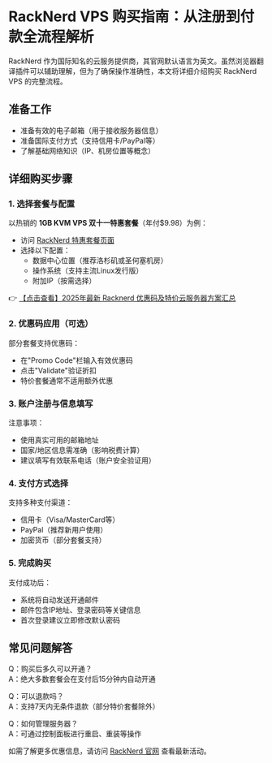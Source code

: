 # RackNerd VPS 购买指南：从注册到付款全流程解析

RackNerd 作为国际知名的云服务提供商，其官网默认语言为英文。虽然浏览器翻译插件可以辅助理解，但为了确保操作准确性，本文将详细介绍购买 RackNerd VPS 的完整流程。

## 准备工作
- 准备有效的电子邮箱（用于接收服务器信息）
- 准备国际支付方式（支持信用卡/PayPal等）
- 了解基础网络知识（IP、机房位置等概念）

## 详细购买步骤

### 1. 选择套餐与配置
以热销的 **1GB KVM VPS 双十一特惠套餐**（年付$9.98）为例：
- 访问 [RackNerd 特惠套餐页面](https://bit.ly/Rack_Nerd)
- 选择以下配置：
  - 数据中心位置（推荐洛杉矶或圣何塞机房）
  - 操作系统（支持主流Linux发行版）
  - 附加IP（按需选择）

👉 [【点击查看】2025年最新 Racknerd 优惠码及特价云服务器方案汇总](https://bit.ly/Rack_Nerd)

### 2. 优惠码应用（可选）
部分套餐支持优惠码：
- 在"Promo Code"栏输入有效优惠码
- 点击"Validate"验证折扣
- 特价套餐通常不适用额外优惠

### 3. 账户注册与信息填写
注意事项：
- 使用真实可用的邮箱地址
- 国家/地区信息需准确（影响税费计算）
- 建议填写有效联系电话（账户安全验证用）

### 4. 支付方式选择
支持多种支付渠道：
- 信用卡（Visa/MasterCard等）
- PayPal（推荐新用户使用）
- 加密货币（部分套餐支持）

### 5. 完成购买
支付成功后：
- 系统将自动发送开通邮件
- 邮件包含IP地址、登录密码等关键信息
- 首次登录建议立即修改默认密码

## 常见问题解答
Q：购买后多久可以开通？  
A：绝大多数套餐会在支付后15分钟内自动开通

Q：可以退款吗？  
A：支持7天内无条件退款（部分特价套餐除外）

Q：如何管理服务器？  
A：可通过控制面板进行重启、重装等操作

如需了解更多优惠信息，请访问 [RackNerd 官网](https://bit.ly/Rack_Nerd) 查看最新活动。
